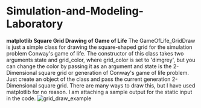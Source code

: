 # Simulation-and-Modeling-Laboratory
**matplotlib Square Grid Drawing of Game of Life**
The GameOfLife_GridDraw is just a simple class for drawing the square-shaped grid for the simulation problem Conway's game of life. The constructor of this class takes two arguments state and grid_color, where grid_color is set to 'dimgrey', but you can change the color by passing it as an argument and state is the 2-Dimensional square grid or generation of Conway's game of life problem. Just create an object of the class and pass the current generation 2-Dimensional square grid. There are many ways to draw this, but I have used matplotlib for no reason.
I am attaching a sample output for the static input in the code. ![grid_draw_example](https://user-images.githubusercontent.com/42250034/132763449-af1ab1a1-589e-4242-922b-ac5eab311d1c.png)
